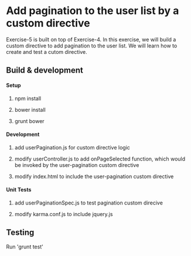 # Add pagination to the user list by a custom directive

Exercise-5 is built on top of Exercise-4. In this exercise, we will build a custom directive to add pagination to the user list. We will learn how to create and test a cutom directive.

## Build & development

#### Setup

1. npm install

2. bower install

3. grunt bower

#### Development

1. add userPagination.js for custom directive logic

2. modify userController.js to add onPageSelected function, which would be invoked by the user-pagination custom directive

3. modify index.html to include the user-pagination custom directive 

#### Unit Tests

1. add userPaginationSpec.js to test pagination custom direcive

2. modify karma.conf.js to include jquery.js

## Testing

Run 'grunt test'